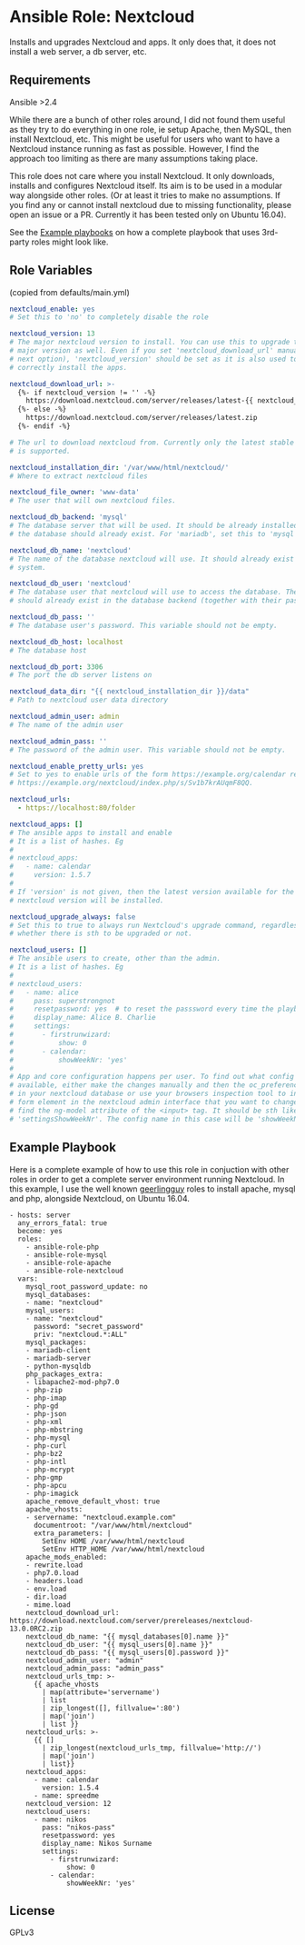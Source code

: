 Ansible Role: Nextcloud
=========

Installs and upgrades Nextcloud and apps. It only does that, it does not install a web server, a db server, etc.


Requirements
------------
Ansible >2.4

While there are a bunch of other roles around, I did not found them useful as they try to do everything in one role, ie setup Apache, then MySQL, then install Nextcloud, etc. This might be useful for users who want to have a Nextcloud instance running as fast as possible. However, I find the approach too limiting as there are many assumptions taking place.

This role does not care where you install Nextcloud. It only downloads, installs and configures Nextcloud itself. Its aim is to be used in a modular way alongside other roles. (Or at least it tries to make no assumptions. If you find any or cannot install nextcloud due to missing functionality, please open an issue or a PR. Currently it has been tested only on Ubuntu 16.04).

See the [Example playbooks](#example_playbooks) on how a complete playbook that uses 3rd-party roles might look like.

Role Variables
--------------
(copied from defaults/main.yml)

```yaml
nextcloud_enable: yes
# Set this to 'no' to completely disable the role

nextcloud_version: 13
# The major nextcloud version to install. You can use this to upgrade to a new
# major version as well. Even if you set 'nextcloud_download_url' manually (see
# next option), 'nextcloud_version' should be set as it is also used to
# correctly install the apps.

nextcloud_download_url: >-
  {%- if nextcloud_version != '' -%}
    https://download.nextcloud.com/server/releases/latest-{{ nextcloud_version }}.zip
  {%- else -%}
    https://download.nextcloud.com/server/releases/latest.zip
  {%- endif -%}

# The url to download nextcloud from. Currently only the latest stable version
# is supported.

nextcloud_installation_dir: '/var/www/html/nextcloud/'
# Where to extract nextcloud files

nextcloud_file_owner: 'www-data'
# The user that will own nextcloud files.

nextcloud_db_backend: 'mysql'
# The database server that will be used. It should be already installed and
# the database should already exist. For 'mariadb', set this to 'mysql'.

nextcloud_db_name: 'nextcloud'
# The name of the database nextcloud will use. It should already exist on the
# system.

nextcloud_db_user: 'nextcloud'
# The database user that nextcloud will use to access the database. The user
# should already exist in the database backend (together with their password).

nextcloud_db_pass: ''
# The database user's password. This variable should not be empty.

nextcloud_db_host: localhost
# The database host

nextcloud_db_port: 3306
# The port the db server listens on

nextcloud_data_dir: "{{ nextcloud_installation_dir }}/data"
# Path to nextcloud user data directory

nextcloud_admin_user: admin
# The name of the admin user

nextcloud_admin_pass: ''
# The password of the admin user. This variable should not be empty.

nextcloud_enable_pretty_urls: yes
# Set to yes to enable urls of the form https://example.org/calendar replacing
# https://example.org/nextcloud/index.php/s/Sv1b7krAUqmF8QQ.

nextcloud_urls:
  - https://localhost:80/folder

nextcloud_apps: []
# The ansible apps to install and enable
# It is a list of hashes. Eg
#
# nextcloud_apps:
#   - name: calendar
#     version: 1.5.7
#
# If 'version' is not given, then the latest version available for the installed
# nextcloud version will be installed.

nextcloud_upgrade_always: false
# Set this to true to always run Nextcloud's upgrade command, regardless of
# whether there is sth to be upgraded or not.

nextcloud_users: []
# The ansible users to create, other than the admin.
# It is a list of hashes. Eg
#
# nextcloud_users:
#   - name: alice
#     pass: superstrongnot
#     resetpassword: yes  # to reset the passsword every time the playbook is run
#     display_name: Alice B. Charlie
#     settings:
#       - firstrunwizard:
#           show: 0
#       - calendar:
#           showWeekNr: 'yes'
#
# App and core configuration happens per user. To find out what config options are
# available, either make the changes manually and then the oc_preferences table
# in your nextcloud database or use your browsers inspection tool to inspect the
# form element in the nextcloud admin interface that you want to change. Try to
# find the ng-model attribute of the <input> tag. It should be sth like 
# 'settingsShowWeekNr'. The config name in this case will be 'showWeekNr'.

```

Example Playbook
----------------

Here is a complete example of how to use this role in conjuction with other roles in order to get a complete server environment running Nextcloud. In this example, I use the well known [geerlingguy](https://github.com/geerlingguy/) roles to install apache, mysql and php, alongside Nextcloud, on Ubuntu 16.04.

```ansible
- hosts: server
  any_errors_fatal: true
  become: yes
  roles:
    - ansible-role-php
    - ansible-role-mysql
    - ansible-role-apache
    - ansible-role-nextcloud
  vars:
    mysql_root_password_update: no
    mysql_databases:
    - name: "nextcloud"
    mysql_users:
    - name: "nextcloud"
      password: "secret_password"
      priv: "nextcloud.*:ALL"
    mysql_packages:
    - mariadb-client
    - mariadb-server
    - python-mysqldb
    php_packages_extra:
    - libapache2-mod-php7.0
    - php-zip
    - php-imap
    - php-gd
    - php-json
    - php-xml
    - php-mbstring
    - php-mysql
    - php-curl
    - php-bz2
    - php-intl
    - php-mcrypt
    - php-gmp
    - php-apcu
    - php-imagick
    apache_remove_default_vhost: true
    apache_vhosts:
    - servername: "nextcloud.example.com"
      documentroot: "/var/www/html/nextcloud"
      extra_parameters: |
        SetEnv HOME /var/www/html/nextcloud
        SetEnv HTTP_HOME /var/www/html/nextcloud
    apache_mods_enabled:
    - rewrite.load
    - php7.0.load
    - headers.load
    - env.load
    - dir.load
    - mime.load
    nextcloud_download_url: https://download.nextcloud.com/server/prereleases/nextcloud-13.0.0RC2.zip
    nextcloud_db_name: "{{ mysql_databases[0].name }}"
    nextcloud_db_user: "{{ mysql_users[0].name }}"
    nextcloud_db_pass: "{{ mysql_users[0].password }}"
    nextcloud_admin_user: "admin"
    nextcloud_admin_pass: "admin_pass"
    nextcloud_urls_tmp: >-
      {{ apache_vhosts
        | map(attribute='servername')
        | list
        | zip_longest([], fillvalue=':80')
        | map('join')
        | list }}
    nextcloud_urls: >-
      {{ []
        | zip_longest(nextcloud_urls_tmp, fillvalue='http://')
        | map('join')
        | list}}
    nextcloud_apps:
      - name: calendar
        version: 1.5.4
      - name: spreedme
    nextcloud_version: 12
    nextcloud_users:
      - name: nikos
        pass: "nikos-pass"
        resetpassword: yes
        display_name: Nikos Surname
        settings:
          - firstrunwizard:
              show: 0
          - calendar:
              showWeekNr: 'yes'
```

License
-------

GPLv3


